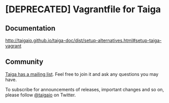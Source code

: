 # [DEPRECATED] Vagrantfile for Taiga

## Documentation

http://taigaio.github.io/taiga-doc/dist/setup-alternatives.html#setup-taiga-vagrant

## Community ##

[Taiga has a mailing list](http://groups.google.com/d/forum/taigaio). Feel free to join it and ask any questions you may have.

To subscribe for announcements of releases, important changes and so on, please follow [@taigaio](https://twitter.com/taigaio) on Twitter.

